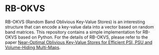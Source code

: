 # RB-OKVS

RB-OKVS (Random Band Oblivious Key-Value Stores) is an interesting structure that can encode a key-value data into a vector based on random band matrices. This repository contains a simple implementation for RB-OKVS based on Python. For the details of RB-OKVS, please refer to the paper [Near-Optimal Oblivious Key-Value Stores for Efficient PSI, PSU and Volume-Hiding Multi-Maps](https://eprint.iacr.org/2023/903).
